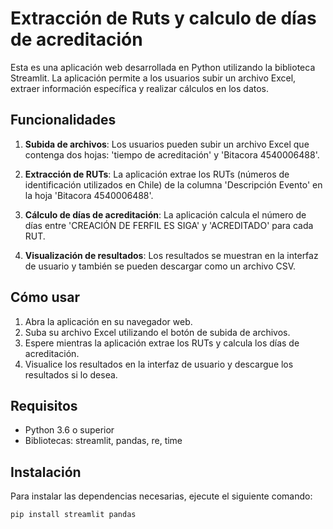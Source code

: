 # Extracción de Ruts y calculo de días de acreditación

Esta es una aplicación web desarrollada en Python utilizando la biblioteca Streamlit. La aplicación permite a los usuarios subir un archivo Excel, extraer información específica y realizar cálculos en los datos.

## Funcionalidades

1. **Subida de archivos**: Los usuarios pueden subir un archivo Excel que contenga dos hojas: 'tiempo de acreditación' y 'Bitacora 4540006488'.

2. **Extracción de RUTs**: La aplicación extrae los RUTs (números de identificación utilizados en Chile) de la columna 'Descripción Evento' en la hoja 'Bitacora 4540006488'.

3. **Cálculo de días de acreditación**: La aplicación calcula el número de días entre 'CREACIÓN DE FERFIL ES SIGA' y 'ACREDITADO' para cada RUT.

4. **Visualización de resultados**: Los resultados se muestran en la interfaz de usuario y también se pueden descargar como un archivo CSV.

## Cómo usar

1. Abra la aplicación en su navegador web.
2. Suba su archivo Excel utilizando el botón de subida de archivos.
3. Espere mientras la aplicación extrae los RUTs y calcula los días de acreditación.
4. Visualice los resultados en la interfaz de usuario y descargue los resultados si lo desea.

## Requisitos

- Python 3.6 o superior
- Bibliotecas: streamlit, pandas, re, time

## Instalación

Para instalar las dependencias necesarias, ejecute el siguiente comando:

```bash
pip install streamlit pandas